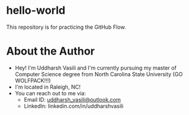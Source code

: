 # hello-world
This repository is for practicing the GitHub Flow.

# About the Author

 - Hey! I'm Uddharsh Vasili and I'm currently pursuing my master of Computer Science degree from North Carolina State University
   (GO WOLFPACK!!!)
 - I'm located in Raleigh, NC!
 - You can reach out to me via:
   - Email ID: uddharsh_vasili@outlook.com
   - LinkedIn: linkedin.com/in/uddharshvasili
